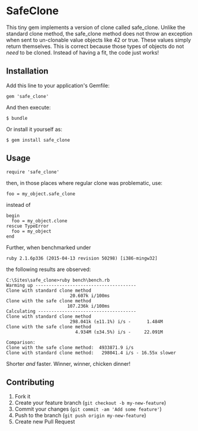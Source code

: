 # SafeClone

This tiny gem implements a version of clone called safe\_clone. Unlike the
standard clone method, the safe\_clone method does not throw an exception
when sent to un-clonable value objects like 42 or true. These values simply
return themselves. This is correct because those types of objects do not _need_
to be cloned. Instead of having a fit, the code just works!

## Installation

Add this line to your application's Gemfile:

    gem 'safe_clone'

And then execute:

    $ bundle

Or install it yourself as:

    $ gem install safe_clone

## Usage

    require 'safe_clone'

then, in those places where regular clone was problematic, use:

    foo = my_object.safe_clone

instead of

    begin
      foo = my_object.clone
    rescue TypeError
      foo = my_object
    end

Further, when benchmarked under

    ruby 2.1.6p336 (2015-04-13 revision 50298) [i386-mingw32]

the following results are observed:

    C:\Sites\safe_clone>ruby bench\bench.rb
    Warming up --------------------------------------
    Clone with standard clone method
                            20.607k i/100ms
    Clone with the safe clone method
                           107.236k i/100ms
    Calculating -------------------------------------
    Clone with standard clone method
                            298.041k (±11.1%) i/s -      1.484M
    Clone with the safe clone method
                              4.934M (±34.5%) i/s -     22.091M

    Comparison:
    Clone with the safe clone method:  4933871.9 i/s
    Clone with standard clone method:   298041.4 i/s - 16.55x slower

Shorter _and_ faster. Winner, winner, chicken dinner!

## Contributing

1. Fork it
2. Create your feature branch (`git checkout -b my-new-feature`)
3. Commit your changes (`git commit -am 'Add some feature'`)
4. Push to the branch (`git push origin my-new-feature`)
5. Create new Pull Request
